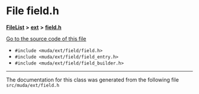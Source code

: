 

# File field.h



[**FileList**](files.md) **>** [**ext**](dir_dee31a662aa40cb7fc08cb07824f4a9a.md) **>** [**field.h**](field_8h.md)

[Go to the source code of this file](field_8h_source.md)



* `#include <muda/ext/field/field.h>`
* `#include <muda/ext/field/field_entry.h>`
* `#include <muda/ext/field/field_builder.h>`


































































------------------------------
The documentation for this class was generated from the following file `src/muda/ext/field.h`

